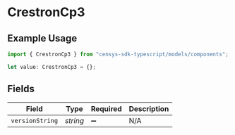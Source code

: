 # CrestronCp3

## Example Usage

```typescript
import { CrestronCp3 } from "censys-sdk-typescript/models/components";

let value: CrestronCp3 = {};
```

## Fields

| Field              | Type               | Required           | Description        |
| ------------------ | ------------------ | ------------------ | ------------------ |
| `versionString`    | *string*           | :heavy_minus_sign: | N/A                |